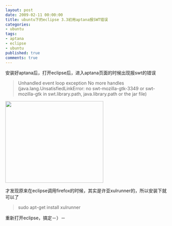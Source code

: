 ```yaml
---
layout: post
date: 2009-02-11 00:00:00
title: ubuntu下的eclipse 3.3初用aptana报SWT错误
categories:
- ubuntu
tags:
- aptana
- eclipse
- ubuntu
published: true
comments: true
---
```

<p>安装好aptana后，打开eclipse后，进入aptana页面的时候出现报swt的错误
<blockquote>Unhandled event loop exception No more handles (java.lang.UnsatisfiedLinkError: no swt-mozilla-gtk-3349 or swt-mozilla-gtk in swt.library.path, java.library.path or the jar file)</blockquote>
<a href="{{site.url}}/media/2009/02/xia7312oz5w3ngis.jpg"><img class="alignnone size-medium wp-image-337" title="xia7312oz5w3ngis" src="{{site.url}}/media/2009/02/xia7312oz5w3ngis-300x239.jpg" alt="" width="305" height="255" /></a></p>

<p>才发现原来在eclipse调用firefox的时候，其实是许亚xulrunner的，所以安装下就可以了
<blockquote>sudo apt-get install xulrunner</blockquote>
重新打开eclipse，搞定－）－</p>
